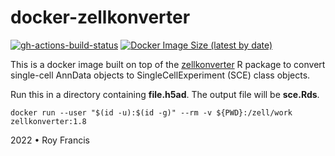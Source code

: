 # docker-zellkonverter

[![gh-actions-build-status](https://github.com/royfrancis/docker-zellkonverter/workflows/build/badge.svg)](https://github.com/royfrancis/docker-zellkonverter/actions?workflow=build) [![Docker Image Size (latest by date)](https://img.shields.io/docker/image-size/royfrancis/zellkonverter?label=dockerhub)](https://hub.docker.com/repository/docker/royfrancis/zellkonverter)

This is a docker image built on top of the [zellkonverter](https://github.com/theislab/zellkonverter) R package to convert single-cell AnnData objects to SingleCellExperiment (SCE) class objects.

Run this in a directory containing **file.h5ad**. The output file will be **sce.Rds**.

```
docker run --user "$(id -u):$(id -g)" --rm -v ${PWD}:/zell/work zellkonverter:1.8
```

2022 • Roy Francis
